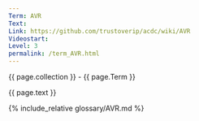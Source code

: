 ```yaml
---
Term: AVR
Text: 
Link: https://github.com/trustoverip/acdc/wiki/AVR
Videostart: 
Level: 3
permalink: /term_AVR.html
---
```


{{ page.collection }} - {{ page.Term }}

   {{ page.text }}

{% include_relative glossary/AVR.md %}
